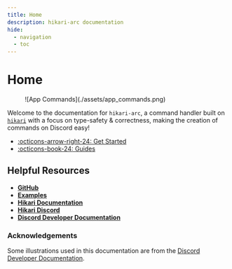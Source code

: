 ```yaml
---
title: Home
description: hikari-arc documentation
hide:
  - navigation
  - toc
---
```


# Home

<figure markdown>
  ![App Commands](./assets/app_commands.png)
  <figcaption></figcaption>
</figure>

Welcome to the documentation for `hikari-arc`, a command handler built on [`hikari`](https://github.com/hikari-py/hikari) with a focus on type-safety & correctness, making the creation of commands on Discord easy!

<div class="grid cards" markdown>

- [:octicons-arrow-right-24: Get Started](./getting_started.md)
- [:octicons-book-24: Guides](./guides/index.md)

</div>






## Helpful Resources

- [**GitHub**](https://github.com/hypergonial/hikari-arc)
- [**Examples**](https://github.com/hypergonial/hikari-arc/tree/main/examples)
- [**Hikari Documentation**](https://docs.hikari-py.dev/en/latest/)
- [**Hikari Discord**](https://discord.gg/hikari)
- [**Discord Developer Documentation**](https://discord.com/developers/docs/intro)

### Acknowledgements

Some illustrations used in this documentation are from the [Discord Developer Documentation](https://discord.com/developers/docs/intro).
